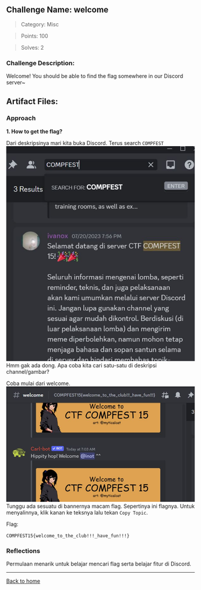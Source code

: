 ## Challenge Name: welcome
>Category: Misc

>Points: 100

>Solves: 2

### Challenge Description: 

Welcome! You should be able to find the flag somewhere in our Discord server~

Artifact Files:
-

### Approach

**1. How to get the flag?**

Dari deskripsinya mari kita buka Discord. Terus search ```COMPFEST```
![not found](welcome-1.JPG)
Hmm gak ada dong. Apa coba kita cari satu-satu di deskripsi channel/gambar?

Coba mulai dari welcome.
![welcome](welcome-2.JPG)
Tunggu ada sesuatu di bannernya macam flag. Sepertinya ini flagnya. Untuk menyalinnya, klik kanan ke teksnya lalu tekan ```Copy Topic```.

Flag:
```
COMPFEST15{welcome_to_the_club!!!_have_fun!!!}
```

### Reflections

Permulaan menarik untuk belajar mencari flag serta belajar fitur di Discord.
  

---
[Back to home](../Readme.md)
